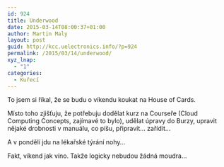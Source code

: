 ```yaml
---
id: 924
title: Underwood
date: 2015-03-14T08:00:37+01:00
author: Martin Maly
layout: post
guid: http://kcc.uelectronics.info/?p=924
permalink: /2015/03/14/underwood/
xyz_lnap:
  - "1"
categories:
  - Kuřecí
---
```

To jsem si říkal, že se budu o víkendu koukat na House of Cards.

Místo toho zjišťuju, že potřebuju dodělat kurz na Courseře (Cloud Computing Concepts, zajímavé to bylo), udělat úpravy do Burzy, upravit nějaké drobnosti v manuálu, co píšu, připravit&#8230; zařídit&#8230;

A v pondělí jdu na lékařské týrání nohy&#8230;

Fakt, víkend jak víno. Takže logicky nebudou žádná moudra&#8230;